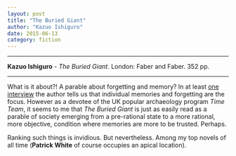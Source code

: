 ```yaml
---
layout: post
title: "The Buried Giant"
author: "Kazuo Ishiguro"
date: 2015-06-13
category: fiction
---
```


***
<b>Kazuo Ishiguro</b> - _The Buried Giant_. London: Faber and Faber.  352 pp. 

***

What is it about?!  A parable about forgetting and memory?  In at least <a href="https://www.youtube.com/watch?v=j_MpnJ4belI">one interview</a> the author tells us that individual memories and forgetting are the focus. However as a devotee of the UK popular archaeology program _Time Team_, it seems to me that _The Buried Giant_ is just as easily read as a parable of society emerging from a pre-rational state to a more rational, more objective, condition where memories are more to be trusted.  Perhaps.


Ranking such things is invidious.  But nevertheless.  Among my top novels of all time  (<b>Patrick White</b> of course occupies an apical location).




